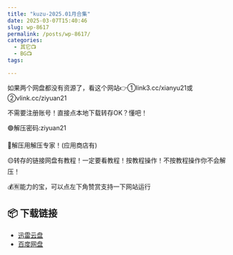 ```yaml
---
title: "kuzu-2025.01月合集"
date: 2025-03-07T15:40:46
slug: wp-8617
permalink: /posts/wp-8617/
categories:
  - 其它📺
  - BG📺
tags:

---
```


如果两个网盘都没有资源了，看这个网站👉①link3.cc/xianyu21或②vlink.cc/ziyuan21

不需要注册账号！直接点本地下载转存OK？懂吧！

🟢解压密码:ziyuan21

🔵解压用解压专家！(应用商店有)

🟡转存的链接网盘有教程！一定要看教程！按教程操作！不按教程操作你不会解压！

💰🈶能力的宝，可以点左下角赞赏支持一下网站运行

## 📦 下载链接
- [迅雷云盘](https://blziyuan21.com/pay-download/8617?key=82e9a64735&down_id=0)
- [百度网盘](https://blziyuan21.com/pay-download/8617?key=82e9a64735&down_id=1)

